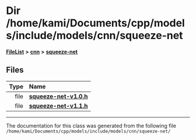 

# Dir /home/kami/Documents/cpp/models/include/models/cnn/squeeze-net



[**FileList**](files.md) **>** [**cnn**](dir_40be95ab8912b8deac694fbe2f8f2654.md) **>** [**squeeze-net**](dir_adf2b6225f9d04a14b4e30d5f88c6526.md)












## Files

| Type | Name |
| ---: | :--- |
| file | [**squeeze-net-v1.0.h**](squeeze-net-v1_80_8h.md) <br> |
| file | [**squeeze-net-v1.1.h**](squeeze-net-v1_81_8h.md) <br> |



























































------------------------------
The documentation for this class was generated from the following file `/home/kami/Documents/cpp/models/include/models/cnn/squeeze-net/`

